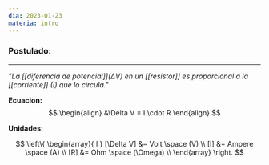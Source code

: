 ```yaml
---
dia: 2023-01-23
materia: intro
---
```

### **Postulado:** 
---
_"La [[diferencia de potencial]]$(\Delta V)$ en un [[resistor]] es proporcional a la [[corriente]] ($I$) que lo circula."_

**Ecuacion:** 
$$
\begin{align} 
&\Delta V = I \cdot R 
\end{align}
$$

**Unidades:** 

$$ 
\left\{ 
\begin{array}{ l } 
[\Delta V] &= Volt \space (V) \\
[I] &= Ampere \space (A) \\
[R] &= Ohm \space (\Omega) \\ 
\end{array} \right.
$$
